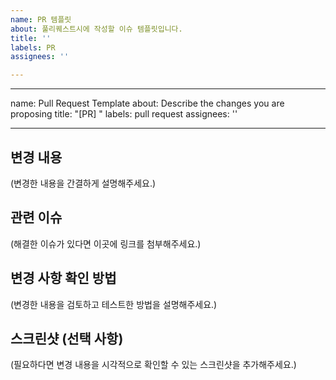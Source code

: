 ```yaml
---
name: PR 템플릿
about: 풀리퀘스트시에 작성할 이슈 템플릿입니다.
title: ''
labels: PR
assignees: ''

---
```


---
name: Pull Request Template
about: Describe the changes you are proposing
title: "[PR] "
labels: pull request
assignees: ''

---

## 변경 내용

(변경한 내용을 간결하게 설명해주세요.)

## 관련 이슈

(해결한 이슈가 있다면 이곳에 링크를 첨부해주세요.)

## 변경 사항 확인 방법

(변경한 내용을 검토하고 테스트한 방법을 설명해주세요.)

## 스크린샷 (선택 사항)

(필요하다면 변경 내용을 시각적으로 확인할 수 있는 스크린샷을 추가해주세요.)